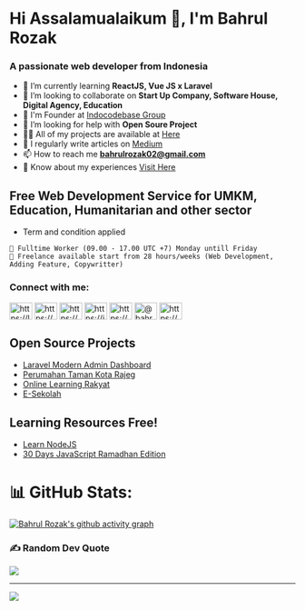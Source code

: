 <h1 align="left">Hi Assalamualaikum 👋, I'm Bahrul Rozak</h1>
<h3 align="left">A passionate web developer from Indonesia</h3>

- 🌱 I’m currently learning **ReactJS, Vue JS x Laravel**
- 👯 I’m looking to collaborate on **Start Up Company, Software House, Digital Agency, Education**
- 📍  I'm Founder at [Indocodebase Group](https://www.facebook.com/profile.php?id=100091639085916)
- 🤝 I’m looking for help with **Open Soure Project**
- 👨‍💻 All of my projects are available at [Here](https://bahrul-rozak.github.io/Zak-Portfolio/)
- 📝 I regularly write articles on [Medium](https://medium.com/@bahrulrozak)
- 📫 How to reach me **bahrulrozak02@gmail.com**
- 📄 Know about my experiences [Visit Here](https://my.indeed.com/p/bahrulr-ed2htea)

## Free Web Development Service for UMKM, Education, Humanitarian and other sector 
- Term and condition applied

```
🚧 Fulltime Worker (09.00 - 17.00 UTC +7) Monday untill Friday
🥦 Freelance available start from 28 hours/weeks (Web Development, Adding Feature, Copywritter)
```

<h3 align="left">Connect with me:</h3>
<p align="left">
<a href="https://linkedin.com/in/bahrul-rozak" target="blank"><img align="center" src="https://raw.githubusercontent.com/rahuldkjain/github-profile-readme-generator/master/src/images/icons/Social/linked-in-alt.svg" alt="https://linkedin.com/in/bahrul-rozak" height="30" width="40" /></a>
<a href="https://stackoverflow.com/users/20835639/bahrul-rozak" target="blank"><img align="center" src="https://raw.githubusercontent.com/rahuldkjain/github-profile-readme-generator/master/src/images/icons/Social/stack-overflow.svg" alt="https://stackoverflow.com/users/20835639/bahrul-rozak" height="30" width="40" /></a>
<a href="https://www.facebook.com/people/bahrul-rozak/100089773847661/" target="blank"><img align="center" src="https://raw.githubusercontent.com/rahuldkjain/github-profile-readme-generator/master/src/images/icons/Social/facebook.svg" alt="https://www.facebook.com/people/bahrul-rozak/100089773847661/" height="30" width="40" /></a>
<a href="https://instagram.com/rozak.dexamethasone" target="blank"><img align="center" src="https://raw.githubusercontent.com/rahuldkjain/github-profile-readme-generator/master/src/images/icons/Social/instagram.svg" alt="https://instagram.com/rozak.dexamethasone" height="30" width="40" /></a>
<a href="https://dribbble.com/rozak13/collections" target="blank"><img align="center" src="https://raw.githubusercontent.com/rahuldkjain/github-profile-readme-generator/master/src/images/icons/Social/dribbble.svg" alt="https://dribbble.com/rozak13/collections" height="30" width="40" /></a>
<a href="https://medium.com/@bahrulrozak" target="blank"><img align="center" src="https://raw.githubusercontent.com/rahuldkjain/github-profile-readme-generator/master/src/images/icons/Social/medium.svg" alt="@bahrulrozak" height="30" width="40" /></a>
<a href="https://www.youtube.com/@bahrulrozak078" target="blank"><img align="center" src="https://raw.githubusercontent.com/rahuldkjain/github-profile-readme-generator/master/src/images/icons/Social/youtube.svg" alt="https://www.youtube.com/@bahrulrozak078" height="30" width="40" /></a>
</p>

## Open Source Projects
- [Laravel Modern Admin Dashboard](https://github.com/Bahrul-Rozak/Laravel-Modern-Admin-Dashboard)
- [Perumahan Taman Kota Rajeg](https://github.com/Bahrul-Rozak/Perumahan-Taman-Kota-Rajeg)
- [Online Learning Rakyat](https://github.com/Bahrul-Rozak/Online-Learning-Rakyat)
- [E-Sekolah](https://github.com/Bahrul-Rozak/E-Sekolah)

## Learning Resources Free!
- [Learn NodeJS](https://github.com/Bahrul-Rozak/Belajar-Node-JS)
- [30 Days JavaScript Ramadhan Edition](https://github.com/Bahrul-Rozak/30-Hari-JavaScript-Ramadhan-Edition)

# 📊 GitHub Stats:
[![Bahrul Rozak's github activity graph](https://github-readme-activity-graph.cyclic.app/graph?username=Bahrul-Rozak&theme=dracula)](https://github.com/Bahrul-Rozak)

### ✍️ Random Dev Quote
![](https://quotes-github-readme.vercel.app/api?type=horizontal&theme=tokyonight)

---
[![](https://visitcount.itsvg.in/api?id=Bahrul-Rozak&icon=0&color=0)](https://visitcount.itsvg.in)

<!-- Proudly created with GPRM ( https://gprm.itsvg.in ) -->
